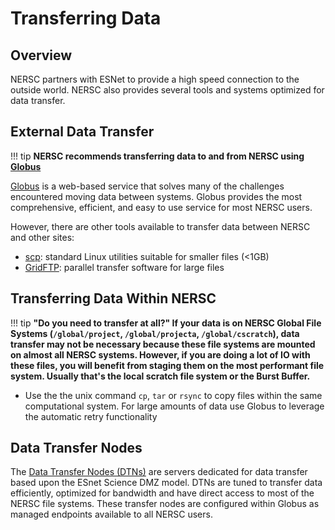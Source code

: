 # Transferring Data

## Overview

NERSC partners with ESNet to provide a high speed connection to the
outside world. NERSC also provides several tools and systems optimized
for data transfer.


## External Data Transfer

!!! tip
    **NERSC recommends transferring data to and from
    NERSC using [Globus](../services/globus.md)**

[Globus](../services/globus.md) is a web-based service that solves
many of the challenges encountered moving data between systems. Globus
provides the most comprehensive, efficient, and easy to use
service for most NERSC users.

However, there are other tools available to transfer data between
NERSC and other sites:

* [scp](../services/scp.md): standard Linux utilities suitable for smaller files (<1GB)
* [GridFTP](../services/gridftp.md): parallel transfer software for large files

## Transferring Data Within NERSC

!!! tip
    **"Do you need to transfer at all?"  If your data is on NERSC
    Global File Systems (`/global/project`, `/global/projecta`,
    `/global/cscratch`), data transfer may not be necessary because
    these file systems are mounted on almost all NERSC
    systems. However, if you are doing a lot of IO with these files,
    you will benefit from staging them on the most performant file
    system. Usually that's the local scratch file system or the Burst
    Buffer.**

* Use the the unix command `cp`, `tar` or `rsync` to copy files within
   the same computational system. For large amounts of data use Globus
   to leverage the automatic retry functionality


## Data Transfer Nodes

The [Data Transfer Nodes (DTNs)](../systems/dtn/index.md) are servers
dedicated for data transfer based upon the ESnet Science DMZ
model. DTNs are tuned to transfer data efficiently, optimized for
bandwidth and have direct access to most of the NERSC file
systems. These transfer nodes are configured within Globus as managed
endpoints available to all NERSC users.
